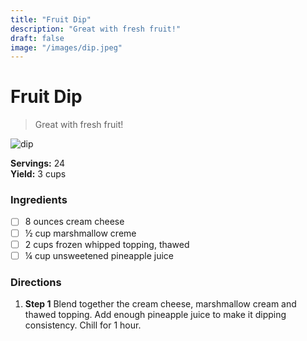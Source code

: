 ```yaml
---
title: "Fruit Dip"
description: "Great with fresh fruit!"
draft: false
image: "/images/dip.jpeg"
---
```


# Fruit Dip

> Great with fresh fruit!

![dip](/images/dip.jpeg)

**Servings:** 24  
**Yield:** 3 cups  

### Ingredients

- [ ] 8 ounces cream cheese
- [ ] ½ cup marshmallow creme
- [ ] 2 cups frozen whipped topping, thawed
- [ ] ¼ cup unsweetened pineapple juice

### Directions

1. **Step 1**
Blend together the cream cheese, marshmallow cream and thawed topping. Add enough pineapple juice to make it dipping consistency. Chill for 1 hour.
